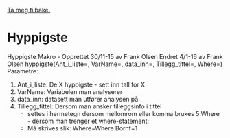 [Ta meg tilbake.](./)


# Hyppigste

Hyppigste Makro - Opprettet 30/11-15 av Frank Olsen
Endret 4/1-16 av Frank Olsen
hyppigste(Ant_i_liste=, VarName=, data_inn=, Tillegg_tittel=, Where=)
Parametre:
1. Ant_i_liste: De X hyppigste - sett inn tall for X
2. VarName: Variabelen man analyserer
3. data_inn: datasett man utfører analysen på
4. Tillegg_tittel: Dersom man ønsker tilleggsinfo i tittel
	- settes i hermetegn dersom mellomrom eller komma brukes
5.Where - dersom man trenger et where-statement:
   - Må skrives slik: Where=Where Borhf=1
